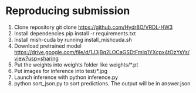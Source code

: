 Reproducing submission
=======================
1. Clone repository git clone https://github.com/Hydr8O/VRDL-HW3
2. Install dependencies pip install -r requirements.txt
3. Install mish-cuda by running install_mishcuda.sh
4. Download pretrained model https://drive.google.com/file/d/1J3jBq2LOCaGSDtFmIq1YXcpx4tOzYsYs/view?usp=sharing
5. Put the weights into weights folder like weights/*.pt
6. Put images for inference into test/*.jpg
7. Launch inference with python inference.py
8. python sort_json.py to sort predictions. The output will be in answer.json
